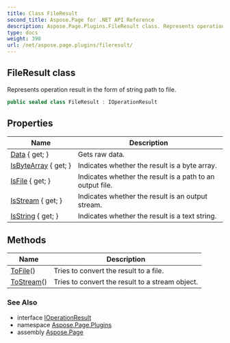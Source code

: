 ```yaml
---
title: Class FileResult
second_title: Aspose.Page for .NET API Reference
description: Aspose.Page.Plugins.FileResult class. Represents operation result in the form of string path to file
type: docs
weight: 390
url: /net/aspose.page.plugins/fileresult/
---
```

## FileResult class

Represents operation result in the form of string path to file.

```csharp
public sealed class FileResult : IOperationResult
```

## Properties

| Name | Description |
| --- | --- |
| [Data](../../aspose.page.plugins/fileresult/data/) { get; } | Gets raw data. |
| [IsByteArray](../../aspose.page.plugins/fileresult/isbytearray/) { get; } | Indicates whether the result is a byte array. |
| [IsFile](../../aspose.page.plugins/fileresult/isfile/) { get; } | Indicates whether the result is a path to an output file. |
| [IsStream](../../aspose.page.plugins/fileresult/isstream/) { get; } | Indicates whether the result is an output stream. |
| [IsString](../../aspose.page.plugins/fileresult/isstring/) { get; } | Indicates whether the result is a text string. |

## Methods

| Name | Description |
| --- | --- |
| [ToFile](../../aspose.page.plugins/fileresult/tofile/)() | Tries to convert the result to a file. |
| [ToStream](../../aspose.page.plugins/fileresult/tostream/)() | Tries to convert the result to a stream object. |

### See Also

* interface [IOperationResult](../ioperationresult/)
* namespace [Aspose.Page.Plugins](../../aspose.page.plugins/)
* assembly [Aspose.Page](../../)


